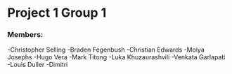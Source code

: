 # Project 1 Group 1

### Members:

-Christopher Selling
-Braden Fegenbush
-Christian Edwards
-Moiya Josephs
-Hugo Vera
-Mark Titong
-Luka Khuzaurashvili
-Venkata Garlapati
-Louis Duller
-Dimitri
